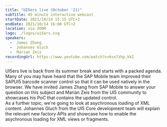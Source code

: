 ```yaml
---
title: "UI5ers live (October '21)"
subTitle: 45 minute interactive webcast
startDate: 2021/10/14 15:15 UTC+2
endDate: 2021/10/14 16:00 UTC+2
location: via ZOOM
logo: ./logos/ui5ers.svg
speakers:
  -  James Zhang
  -  Johannes Gluch
  -  Marian Zeis
recordingUrl: https://www.youtube.com/watch?v=ksx7zhp_kkI 
---
```

UI5ers live is back from its summer break and starts with a packed agenda. Many of you may have heard that the SAP Mobile team improved their SAPUI5 barcode scanner control so that it can be used natively in the browser. We have invited James Zhang from SAP Mobile to answer your question on this subject and Marian Zeis from the UI5 community to showcases his PoC that contains the updated control.  
As a further topic, we're going to look at  asychronous loading of XML content. Johannes Gluch from the UI5 Core development team will explain the relevant new factory APIs and showcase how to enable the asychronous loading for XML views or fragments.
